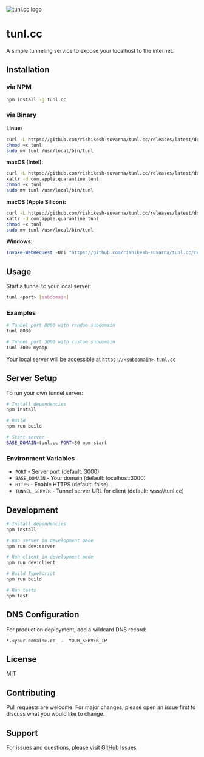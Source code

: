 ![tunl.cc logo](https://tunl.cc/assets/images/common/logo-icon.png)

# tunl.cc

A simple tunneling service to expose your localhost to the internet.

## Installation

### via NPM

```bash
npm install -g tunl.cc
```

### via Binary

**Linux:**

```bash
curl -L https://github.com/rishikesh-suvarna/tunl.cc/releases/latest/download/tunl-linux-x64 -o tunl
chmod +x tunl
sudo mv tunl /usr/local/bin/tunl
```

**macOS (Intel):**

```bash
curl -L https://github.com/rishikesh-suvarna/tunl.cc/releases/latest/download/tunl-macos-x64 -o tunl
xattr -d com.apple.quarantine tunl
chmod +x tunl
sudo mv tunl /usr/local/bin/tunl
```

**macOS (Apple Silicon):**

```bash
curl -L https://github.com/rishikesh-suvarna/tunl.cc/releases/latest/download/tunl-macos-arm64 -o tunl
xattr -d com.apple.quarantine tunl
chmod +x tunl
sudo mv tunl /usr/local/bin/tunl
```

**Windows:**

```powershell
Invoke-WebRequest -Uri "https://github.com/rishikesh-suvarna/tunl.cc/releases/latest/download/tunl-win-x64.exe" -OutFile "tunl.exe"
```

## Usage

Start a tunnel to your local server:

```bash
tunl <port> [subdomain]
```

### Examples

```bash
# Tunnel port 8080 with random subdomain
tunl 8080

# Tunnel port 3000 with custom subdomain
tunl 3000 myapp
```

Your local server will be accessible at `https://<subdomain>.tunl.cc`

## Server Setup

To run your own tunnel server:

```bash
# Install dependencies
npm install

# Build
npm run build

# Start server
BASE_DOMAIN=tunl.cc PORT=80 npm start
```

### Environment Variables

- `PORT` - Server port (default: 3000)
- `BASE_DOMAIN` - Your domain (default: localhost:3000)
- `HTTPS` - Enable HTTPS (default: false)
- `TUNNEL_SERVER` - Tunnel server URL for client (default: wss://tunl.cc)

## Development

```bash
# Install dependencies
npm install

# Run server in development mode
npm run dev:server

# Run client in development mode
npm run dev:client

# Build TypeScript
npm run build

# Run tests
npm test
```

## DNS Configuration

For production deployment, add a wildcard DNS record:

```
*.<your-domain>.cc  →  YOUR_SERVER_IP
```

## License

MIT

## Contributing

Pull requests are welcome. For major changes, please open an issue first to discuss what you would like to change.

## Support

For issues and questions, please visit [GitHub Issues](https://github.com/rishikesh-suvarna/tunl.cc/issues)
